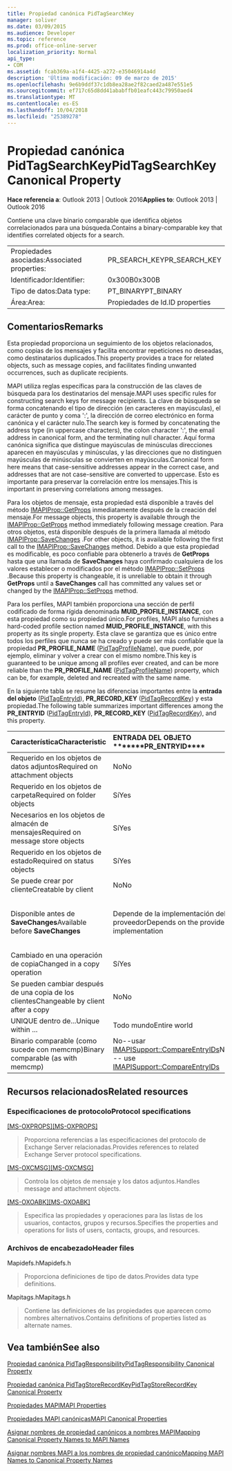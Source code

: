 ```yaml
---
title: Propiedad canónica PidTagSearchKey
manager: soliver
ms.date: 03/09/2015
ms.audience: Developer
ms.topic: reference
ms.prod: office-online-server
localization_priority: Normal
api_type:
- COM
ms.assetid: fcab369a-a1f4-4425-a272-e35046914a4d
description: 'Última modificación: 09 de marzo de 2015'
ms.openlocfilehash: 9e6b9ddf37c1db8ea28ae2f82caed2a487e551e5
ms.sourcegitcommit: ef717c65d8dd41ababffb01eafc443c79950aed4
ms.translationtype: MT
ms.contentlocale: es-ES
ms.lasthandoff: 10/04/2018
ms.locfileid: "25389278"
---
```

# <a name="pidtagsearchkey-canonical-property"></a><span data-ttu-id="cf3e7-103">Propiedad canónica PidTagSearchKey</span><span class="sxs-lookup"><span data-stu-id="cf3e7-103">PidTagSearchKey Canonical Property</span></span>

  
  
<span data-ttu-id="cf3e7-104">**Hace referencia a**: Outlook 2013 | Outlook 2016</span><span class="sxs-lookup"><span data-stu-id="cf3e7-104">**Applies to**: Outlook 2013 | Outlook 2016</span></span> 
  
<span data-ttu-id="cf3e7-105">Contiene una clave binario comparable que identifica objetos correlacionados para una búsqueda.</span><span class="sxs-lookup"><span data-stu-id="cf3e7-105">Contains a binary-comparable key that identifies correlated objects for a search.</span></span>
  
|||
|:-----|:-----|
|<span data-ttu-id="cf3e7-106">Propiedades asociadas:</span><span class="sxs-lookup"><span data-stu-id="cf3e7-106">Associated properties:</span></span>  <br/> |<span data-ttu-id="cf3e7-107">PR_SEARCH_KEY</span><span class="sxs-lookup"><span data-stu-id="cf3e7-107">PR_SEARCH_KEY</span></span>  <br/> |
|<span data-ttu-id="cf3e7-108">Identificador:</span><span class="sxs-lookup"><span data-stu-id="cf3e7-108">Identifier:</span></span>  <br/> |<span data-ttu-id="cf3e7-109">0x300B</span><span class="sxs-lookup"><span data-stu-id="cf3e7-109">0x300B</span></span>  <br/> |
|<span data-ttu-id="cf3e7-110">Tipo de datos:</span><span class="sxs-lookup"><span data-stu-id="cf3e7-110">Data type:</span></span>  <br/> |<span data-ttu-id="cf3e7-111">PT_BINARY</span><span class="sxs-lookup"><span data-stu-id="cf3e7-111">PT_BINARY</span></span>  <br/> |
|<span data-ttu-id="cf3e7-112">Área:</span><span class="sxs-lookup"><span data-stu-id="cf3e7-112">Area:</span></span>  <br/> |<span data-ttu-id="cf3e7-113">Propiedades de Id.</span><span class="sxs-lookup"><span data-stu-id="cf3e7-113">ID properties</span></span>  <br/> |
   
## <a name="remarks"></a><span data-ttu-id="cf3e7-114">Comentarios</span><span class="sxs-lookup"><span data-stu-id="cf3e7-114">Remarks</span></span>

<span data-ttu-id="cf3e7-115">Esta propiedad proporciona un seguimiento de los objetos relacionados, como copias de los mensajes y facilita encontrar repeticiones no deseadas, como destinatarios duplicados.</span><span class="sxs-lookup"><span data-stu-id="cf3e7-115">This property provides a trace for related objects, such as message copies, and facilitates finding unwanted occurrences, such as duplicate recipients.</span></span>
  
<span data-ttu-id="cf3e7-116">MAPI utiliza reglas específicas para la construcción de las claves de búsqueda para los destinatarios del mensaje.</span><span class="sxs-lookup"><span data-stu-id="cf3e7-116">MAPI uses specific rules for constructing search keys for message recipients.</span></span> <span data-ttu-id="cf3e7-117">La clave de búsqueda se forma concatenando el tipo de dirección (en caracteres en mayúsculas), el carácter de punto y coma ':', la dirección de correo electrónico en forma canónica y el carácter nulo.</span><span class="sxs-lookup"><span data-stu-id="cf3e7-117">The search key is formed by concatenating the address type (in uppercase characters), the colon character ':', the email address in canonical form, and the terminating null character.</span></span> <span data-ttu-id="cf3e7-118">Aquí forma canónica significa que distingue mayúsculas de minúsculas direcciones aparecen en mayúsculas y minúsculas, y las direcciones que no distinguen mayúsculas de minúsculas se convierten en mayúsculas.</span><span class="sxs-lookup"><span data-stu-id="cf3e7-118">Canonical form here means that case-sensitive addresses appear in the correct case, and addresses that are not case-sensitive are converted to uppercase.</span></span> <span data-ttu-id="cf3e7-119">Esto es importante para preservar la correlación entre los mensajes.</span><span class="sxs-lookup"><span data-stu-id="cf3e7-119">This is important in preserving correlations among messages.</span></span>
  
<span data-ttu-id="cf3e7-120">Para los objetos de mensaje, esta propiedad está disponible a través del método [IMAPIProp::GetProps](imapiprop-getprops.md) inmediatamente después de la creación del mensaje.</span><span class="sxs-lookup"><span data-stu-id="cf3e7-120">For message objects, this property is available through the [IMAPIProp::GetProps](imapiprop-getprops.md) method immediately following message creation.</span></span> <span data-ttu-id="cf3e7-121">Para otros objetos, está disponible después de la primera llamada al método [IMAPIProp::SaveChanges](imapiprop-savechanges.md) .</span><span class="sxs-lookup"><span data-stu-id="cf3e7-121">For other objects, it is available following the first call to the [IMAPIProp::SaveChanges](imapiprop-savechanges.md) method.</span></span> <span data-ttu-id="cf3e7-122">Debido a que esta propiedad es modificable, es poco confiable para obtenerlo a través de **GetProps** hasta que una llamada de **SaveChanges** haya confirmado cualquiera de los valores establecer o modificados por el método [IMAPIProp::SetProps](imapiprop-setprops.md) .</span><span class="sxs-lookup"><span data-stu-id="cf3e7-122">Because this property is changeable, it is unreliable to obtain it through **GetProps** until a **SaveChanges** call has committed any values set or changed by the [IMAPIProp::SetProps](imapiprop-setprops.md) method.</span></span> 
  
<span data-ttu-id="cf3e7-123">Para los perfiles, MAPI también proporciona una sección de perfil codificado de forma rígida denominada **MUID_PROFILE_INSTANCE**, con esta propiedad como su propiedad único.</span><span class="sxs-lookup"><span data-stu-id="cf3e7-123">For profiles, MAPI also furnishes a hard-coded profile section named **MUID_PROFILE_INSTANCE**, with this property as its single property.</span></span> <span data-ttu-id="cf3e7-124">Esta clave se garantiza que es único entre todos los perfiles que nunca se ha creado y puede ser más confiable que la propiedad **PR_PROFILE_NAME** ([PidTagProfileName](pidtagprofilename-canonical-property.md)), que puede, por ejemplo, eliminar y volver a crear con el mismo nombre.</span><span class="sxs-lookup"><span data-stu-id="cf3e7-124">This key is guaranteed to be unique among all profiles ever created, and can be more reliable than the **PR_PROFILE_NAME** ([PidTagProfileName](pidtagprofilename-canonical-property.md)) property, which can be, for example, deleted and recreated with the same name.</span></span>
  
<span data-ttu-id="cf3e7-125">En la siguiente tabla se resume las diferencias importantes entre la **entrada del objeto** ([PidTagEntryId](pidtagentryid-canonical-property.md)), **PR_RECORD_KEY** ([PidTagRecordKey](pidtagrecordkey-canonical-property.md)) y esta propiedad.</span><span class="sxs-lookup"><span data-stu-id="cf3e7-125">The following table summarizes important differences among the **PR_ENTRYID** ([PidTagEntryId](pidtagentryid-canonical-property.md)), **PR_RECORD_KEY** ([PidTagRecordKey](pidtagrecordkey-canonical-property.md)), and this property.</span></span>
  
|<span data-ttu-id="cf3e7-126">**Característica**</span><span class="sxs-lookup"><span data-stu-id="cf3e7-126">**Characteristic**</span></span>|<span data-ttu-id="cf3e7-127">ENTRADA DEL OBJETO \*\*\*</span><span class="sxs-lookup"><span data-stu-id="cf3e7-127">\*\*\*\*PR_ENTRYID\*\*\*\*</span></span>|<span data-ttu-id="cf3e7-128">PR_RECORD_KEY \*\*\*</span><span class="sxs-lookup"><span data-stu-id="cf3e7-128">\*\*\*\*PR_RECORD_KEY\*\*\*\*</span></span>|<span data-ttu-id="cf3e7-129">PR_SEARCH_KEY \*\*\*</span><span class="sxs-lookup"><span data-stu-id="cf3e7-129">\*\*\*\*PR_SEARCH_KEY\*\*\*\*</span></span>|
|:-----|:-----|:-----|:-----|
|<span data-ttu-id="cf3e7-130">Requerido en los objetos de datos adjuntos</span><span class="sxs-lookup"><span data-stu-id="cf3e7-130">Required on attachment objects</span></span>  <br/> |<span data-ttu-id="cf3e7-131">No</span><span class="sxs-lookup"><span data-stu-id="cf3e7-131">No</span></span>  <br/> |<span data-ttu-id="cf3e7-132">Sí</span><span class="sxs-lookup"><span data-stu-id="cf3e7-132">Yes</span></span>  <br/> |<span data-ttu-id="cf3e7-133">No</span><span class="sxs-lookup"><span data-stu-id="cf3e7-133">No</span></span>  <br/> |
|<span data-ttu-id="cf3e7-134">Requerido en los objetos de carpeta</span><span class="sxs-lookup"><span data-stu-id="cf3e7-134">Required on folder objects</span></span>  <br/> |<span data-ttu-id="cf3e7-135">Sí</span><span class="sxs-lookup"><span data-stu-id="cf3e7-135">Yes</span></span>  <br/> |<span data-ttu-id="cf3e7-136">Sí</span><span class="sxs-lookup"><span data-stu-id="cf3e7-136">Yes</span></span>  <br/> |<span data-ttu-id="cf3e7-137">No</span><span class="sxs-lookup"><span data-stu-id="cf3e7-137">No</span></span>  <br/> |
|<span data-ttu-id="cf3e7-138">Necesarios en los objetos de almacén de mensajes</span><span class="sxs-lookup"><span data-stu-id="cf3e7-138">Required on message store objects</span></span>  <br/> |<span data-ttu-id="cf3e7-139">Sí</span><span class="sxs-lookup"><span data-stu-id="cf3e7-139">Yes</span></span>  <br/> |<span data-ttu-id="cf3e7-140">Sí</span><span class="sxs-lookup"><span data-stu-id="cf3e7-140">Yes</span></span>  <br/> |<span data-ttu-id="cf3e7-141">No</span><span class="sxs-lookup"><span data-stu-id="cf3e7-141">No</span></span>  <br/> |
|<span data-ttu-id="cf3e7-142">Requerido en los objetos de estado</span><span class="sxs-lookup"><span data-stu-id="cf3e7-142">Required on status objects</span></span>  <br/> |<span data-ttu-id="cf3e7-143">Sí</span><span class="sxs-lookup"><span data-stu-id="cf3e7-143">Yes</span></span>  <br/> |<span data-ttu-id="cf3e7-144">No</span><span class="sxs-lookup"><span data-stu-id="cf3e7-144">No</span></span>  <br/> |<span data-ttu-id="cf3e7-145">No</span><span class="sxs-lookup"><span data-stu-id="cf3e7-145">No</span></span>  <br/> |
|<span data-ttu-id="cf3e7-146">Se puede crear por cliente</span><span class="sxs-lookup"><span data-stu-id="cf3e7-146">Creatable by client</span></span>  <br/> |<span data-ttu-id="cf3e7-147">No</span><span class="sxs-lookup"><span data-stu-id="cf3e7-147">No</span></span>  <br/> |<span data-ttu-id="cf3e7-148">No</span><span class="sxs-lookup"><span data-stu-id="cf3e7-148">No</span></span>  <br/> |<span data-ttu-id="cf3e7-149">Sí</span><span class="sxs-lookup"><span data-stu-id="cf3e7-149">Yes</span></span>  <br/> |
|<span data-ttu-id="cf3e7-150">Disponible antes de **SaveChanges**</span><span class="sxs-lookup"><span data-stu-id="cf3e7-150">Available before **SaveChanges**</span></span> <br/> |<span data-ttu-id="cf3e7-151">Depende de la implementación del proveedor</span><span class="sxs-lookup"><span data-stu-id="cf3e7-151">Depends on the provider implementation</span></span>  <br/> |<span data-ttu-id="cf3e7-152">Depende de la implementación del proveedor</span><span class="sxs-lookup"><span data-stu-id="cf3e7-152">Depends on the provider implementation</span></span>  <br/> |<span data-ttu-id="cf3e7-153">Para los mensajes, sí.</span><span class="sxs-lookup"><span data-stu-id="cf3e7-153">For messages, Yes.</span></span> <span data-ttu-id="cf3e7-154">Para otras personas, depende de la implementación del proveedor.</span><span class="sxs-lookup"><span data-stu-id="cf3e7-154">For others, It depends on the provider implementation.</span></span>  <br/> |
|<span data-ttu-id="cf3e7-155">Cambiado en una operación de copia</span><span class="sxs-lookup"><span data-stu-id="cf3e7-155">Changed in a copy operation</span></span>  <br/> |<span data-ttu-id="cf3e7-156">Sí</span><span class="sxs-lookup"><span data-stu-id="cf3e7-156">Yes</span></span>  <br/> |<span data-ttu-id="cf3e7-157">Sí</span><span class="sxs-lookup"><span data-stu-id="cf3e7-157">Yes</span></span>  <br/> |<span data-ttu-id="cf3e7-158">No</span><span class="sxs-lookup"><span data-stu-id="cf3e7-158">No</span></span>  <br/> |
|<span data-ttu-id="cf3e7-159">Se pueden cambiar después de una copia de los clientes</span><span class="sxs-lookup"><span data-stu-id="cf3e7-159">Changeable by client after a copy</span></span>  <br/> |<span data-ttu-id="cf3e7-160">No</span><span class="sxs-lookup"><span data-stu-id="cf3e7-160">No</span></span>  <br/> |<span data-ttu-id="cf3e7-161">No</span><span class="sxs-lookup"><span data-stu-id="cf3e7-161">No</span></span>  <br/> |<span data-ttu-id="cf3e7-162">Sí</span><span class="sxs-lookup"><span data-stu-id="cf3e7-162">Yes</span></span>  <br/> |
|<span data-ttu-id="cf3e7-163">UNIQUE dentro de...</span><span class="sxs-lookup"><span data-stu-id="cf3e7-163">Unique within ...</span></span>  <br/> |<span data-ttu-id="cf3e7-164">Todo mundo</span><span class="sxs-lookup"><span data-stu-id="cf3e7-164">Entire world</span></span>  <br/> |<span data-ttu-id="cf3e7-165">Instancia de proveedor</span><span class="sxs-lookup"><span data-stu-id="cf3e7-165">Provider instance</span></span>  <br/> |<span data-ttu-id="cf3e7-166">Todo mundo</span><span class="sxs-lookup"><span data-stu-id="cf3e7-166">Entire world</span></span>  <br/> |
|<span data-ttu-id="cf3e7-167">Binario comparable (como sucede con memcmp)</span><span class="sxs-lookup"><span data-stu-id="cf3e7-167">Binary comparable (as with memcmp)</span></span>  <br/> |<span data-ttu-id="cf3e7-168">No--usar [IMAPISupport::CompareEntryIDs](imapisupport-compareentryids.md)</span><span class="sxs-lookup"><span data-stu-id="cf3e7-168">No -- use [IMAPISupport::CompareEntryIDs](imapisupport-compareentryids.md)</span></span> <br/> |<span data-ttu-id="cf3e7-169">Sí</span><span class="sxs-lookup"><span data-stu-id="cf3e7-169">Yes</span></span>  <br/> |<span data-ttu-id="cf3e7-170">Sí</span><span class="sxs-lookup"><span data-stu-id="cf3e7-170">Yes</span></span>  <br/> |
   
## <a name="related-resources"></a><span data-ttu-id="cf3e7-171">Recursos relacionados</span><span class="sxs-lookup"><span data-stu-id="cf3e7-171">Related resources</span></span>

### <a name="protocol-specifications"></a><span data-ttu-id="cf3e7-172">Especificaciones de protocolo</span><span class="sxs-lookup"><span data-stu-id="cf3e7-172">Protocol specifications</span></span>

<span data-ttu-id="cf3e7-173">[[MS-OXPROPS]](https://msdn.microsoft.com/library/f6ab1613-aefe-447d-a49c-18217230b148%28Office.15%29.aspx)</span><span class="sxs-lookup"><span data-stu-id="cf3e7-173">[[MS-OXPROPS]](https://msdn.microsoft.com/library/f6ab1613-aefe-447d-a49c-18217230b148%28Office.15%29.aspx)</span></span>
  
> <span data-ttu-id="cf3e7-174">Proporciona referencias a las especificaciones del protocolo de Exchange Server relacionadas.</span><span class="sxs-lookup"><span data-stu-id="cf3e7-174">Provides references to related Exchange Server protocol specifications.</span></span>
    
<span data-ttu-id="cf3e7-175">[[MS-OXCMSG]](https://msdn.microsoft.com/library/7fd7ec40-deec-4c06-9493-1bc06b349682%28Office.15%29.aspx)</span><span class="sxs-lookup"><span data-stu-id="cf3e7-175">[[MS-OXCMSG]](https://msdn.microsoft.com/library/7fd7ec40-deec-4c06-9493-1bc06b349682%28Office.15%29.aspx)</span></span>
  
> <span data-ttu-id="cf3e7-176">Controla los objetos de mensaje y los datos adjuntos.</span><span class="sxs-lookup"><span data-stu-id="cf3e7-176">Handles message and attachment objects.</span></span>
    
<span data-ttu-id="cf3e7-177">[[MS-OXOABK]](https://msdn.microsoft.com/library/f4cf9b4c-9232-4506-9e71-2270de217614%28Office.15%29.aspx)</span><span class="sxs-lookup"><span data-stu-id="cf3e7-177">[[MS-OXOABK]](https://msdn.microsoft.com/library/f4cf9b4c-9232-4506-9e71-2270de217614%28Office.15%29.aspx)</span></span>
  
> <span data-ttu-id="cf3e7-178">Especifica las propiedades y operaciones para las listas de los usuarios, contactos, grupos y recursos.</span><span class="sxs-lookup"><span data-stu-id="cf3e7-178">Specifies the properties and operations for lists of users, contacts, groups, and resources.</span></span>
    
### <a name="header-files"></a><span data-ttu-id="cf3e7-179">Archivos de encabezado</span><span class="sxs-lookup"><span data-stu-id="cf3e7-179">Header files</span></span>

<span data-ttu-id="cf3e7-180">Mapidefs.h</span><span class="sxs-lookup"><span data-stu-id="cf3e7-180">Mapidefs.h</span></span>
  
> <span data-ttu-id="cf3e7-181">Proporciona definiciones de tipo de datos.</span><span class="sxs-lookup"><span data-stu-id="cf3e7-181">Provides data type definitions.</span></span>
    
<span data-ttu-id="cf3e7-182">Mapitags.h</span><span class="sxs-lookup"><span data-stu-id="cf3e7-182">Mapitags.h</span></span>
  
> <span data-ttu-id="cf3e7-183">Contiene las definiciones de las propiedades que aparecen como nombres alternativos.</span><span class="sxs-lookup"><span data-stu-id="cf3e7-183">Contains definitions of properties listed as alternate names.</span></span>
    
## <a name="see-also"></a><span data-ttu-id="cf3e7-184">Vea también</span><span class="sxs-lookup"><span data-stu-id="cf3e7-184">See also</span></span>



[<span data-ttu-id="cf3e7-185">Propiedad canónica PidTagResponsibility</span><span class="sxs-lookup"><span data-stu-id="cf3e7-185">PidTagResponsibility Canonical Property</span></span>](pidtagresponsibility-canonical-property.md)
  
[<span data-ttu-id="cf3e7-186">Propiedad canónica PidTagStoreRecordKey</span><span class="sxs-lookup"><span data-stu-id="cf3e7-186">PidTagStoreRecordKey Canonical Property</span></span>](pidtagstorerecordkey-canonical-property.md)


[<span data-ttu-id="cf3e7-187">Propiedades MAPI</span><span class="sxs-lookup"><span data-stu-id="cf3e7-187">MAPI Properties</span></span>](mapi-properties.md)
  
[<span data-ttu-id="cf3e7-188">Propiedades MAPI canónicas</span><span class="sxs-lookup"><span data-stu-id="cf3e7-188">MAPI Canonical Properties</span></span>](mapi-canonical-properties.md)
  
[<span data-ttu-id="cf3e7-189">Asignar nombres de propiedad canónicos a nombres MAPI</span><span class="sxs-lookup"><span data-stu-id="cf3e7-189">Mapping Canonical Property Names to MAPI Names</span></span>](mapping-canonical-property-names-to-mapi-names.md)
  
[<span data-ttu-id="cf3e7-190">Asignar nombres MAPI a los nombres de propiedad canónico</span><span class="sxs-lookup"><span data-stu-id="cf3e7-190">Mapping MAPI Names to Canonical Property Names</span></span>](mapping-mapi-names-to-canonical-property-names.md)

